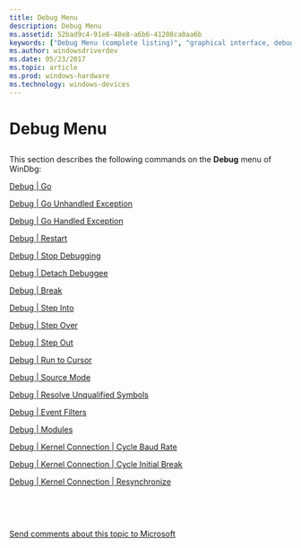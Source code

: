 ```yaml
---
title: Debug Menu
description: Debug Menu
ms.assetid: 52bad9c4-91e8-48e8-a6b6-41208ca0aa6b
keywords: ["Debug Menu (complete listing)", "graphical interface, debug menu"]
ms.author: windowsdriverdev
ms.date: 05/23/2017
ms.topic: article
ms.prod: windows-hardware
ms.technology: windows-devices
---
```


# Debug Menu


## <span id="ddk_debug_menu_dbg"></span><span id="DDK_DEBUG_MENU_DBG"></span>


This section describes the following commands on the **Debug** menu of WinDbg:

[Debug | Go](debug---go.md)

[Debug | Go Unhandled Exception](debug---go-unhandled-exception.md)

[Debug | Go Handled Exception](debug---go-handled-exception.md)

[Debug | Restart](debug---restart.md)

[Debug | Stop Debugging](debug---stop-debugging.md)

[Debug | Detach Debuggee](debug---detach-debuggee.md)

[Debug | Break](debug---break.md)

[Debug | Step Into](debug---step-into.md)

[Debug | Step Over](debug---step-over.md)

[Debug | Step Out](debug---step-out.md)

[Debug | Run to Cursor](debug---run-to-cursor.md)

[Debug | Source Mode](debug---source-mode.md)

[Debug | Resolve Unqualified Symbols](debug---resolve-unqualified-symbols.md)

[Debug | Event Filters](debug---event-filters.md)

[Debug | Modules](debug---modules.md)

[Debug | Kernel Connection | Cycle Baud Rate](debug---kernel-connection---cycle-baud-rate.md)

[Debug | Kernel Connection | Cycle Initial Break](debug---kernel-connection---cycle-initial-break.md)

[Debug | Kernel Connection | Resynchronize](debug---kernel-connection---resynchronize.md)

 

 

[Send comments about this topic to Microsoft](mailto:wsddocfb@microsoft.com?subject=Documentation%20feedback%20[debugger\debugger]:%20Debug%20Menu%20%20RELEASE:%20%285/15/2017%29&body=%0A%0APRIVACY%20STATEMENT%0A%0AWe%20use%20your%20feedback%20to%20improve%20the%20documentation.%20We%20don't%20use%20your%20email%20address%20for%20any%20other%20purpose,%20and%20we'll%20remove%20your%20email%20address%20from%20our%20system%20after%20the%20issue%20that%20you're%20reporting%20is%20fixed.%20While%20we're%20working%20to%20fix%20this%20issue,%20we%20might%20send%20you%20an%20email%20message%20to%20ask%20for%20more%20info.%20Later,%20we%20might%20also%20send%20you%20an%20email%20message%20to%20let%20you%20know%20that%20we've%20addressed%20your%20feedback.%0A%0AFor%20more%20info%20about%20Microsoft's%20privacy%20policy,%20see%20http://privacy.microsoft.com/default.aspx. "Send comments about this topic to Microsoft")




